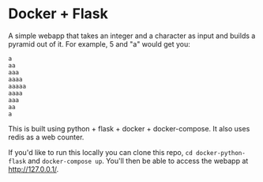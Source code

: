 # Docker + Flask

A simple webapp that takes an integer and a character as input and builds a pyramid out of it.  For example, 5 and "a" would get you:

```
a
aa
aaa
aaaa
aaaaa
aaaa
aaa
aa
a
```

This is built using python + flask + docker + docker-compose.  It also uses redis as a web counter.

If you'd like to run this locally you can clone this repo, `cd docker-python-flask` and `docker-compose up`.  You'll then be able to access the webapp at http://127.0.0.1/.
